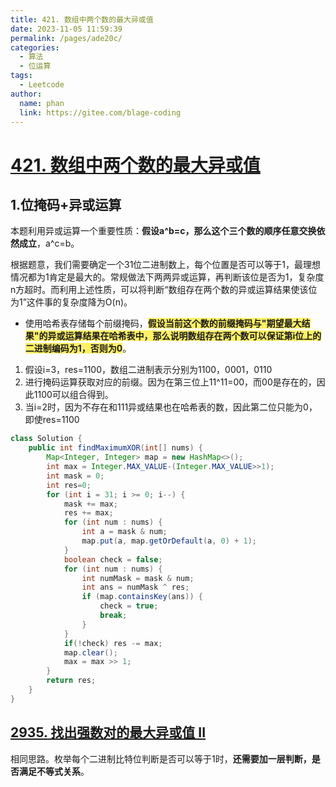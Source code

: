 ```yaml
---
title: 421. 数组中两个数的最大异或值
date: 2023-11-05 11:59:39
permalink: /pages/ade20c/
categories:
  - 算法
  - 位运算
tags:
  - Leetcode
author: 
  name: phan
  link: https://gitee.com/blage-coding
---
```

# [421. 数组中两个数的最大异或值](https://leetcode.cn/problems/maximum-xor-of-two-numbers-in-an-array/)

## 1.位掩码+异或运算

本题利用异或运算一个重要性质：**假设a\^b=c，那么这个三个数的顺序任意交换依然成立**，a\^c=b。

根据题意，我们需要确定一个31位二进制数上，每个位置是否可以等于1，最理想情况都为1肯定是最大的。常规做法下两两异或运算，再判断该位是否为1，复杂度n方超时。而利用上述性质，可以将判断“数组存在两个数的异或运算结果使该位为1”这件事的复杂度降为O(n)。

- 使用哈希表存储每个前缀掩码，<font style="background: rgb(255, 240, 102)" >**假设当前这个数的前缀掩码与"期望最大结果"的异或运算结果在哈希表中，那么说明数组存在两个数可以保证第i位上的二进制编码为1，否则为0**</font>。

1. 假设i=3，res=1100，数组二进制表示分别为1100，0001，0110
2. 进行掩码运算获取对应的前缀。因为在第三位上11\^11=00，而00是存在的，因此1100可以组合得到。
3. 当i=2时，因为不存在和111异或结果也在哈希表的数，因此第二位只能为0，即使res=1100

```java
class Solution {
    public int findMaximumXOR(int[] nums) {
        Map<Integer, Integer> map = new HashMap<>();
        int max = Integer.MAX_VALUE-(Integer.MAX_VALUE>>1);
        int mask = 0;
        int res=0;
        for (int i = 31; i >= 0; i--) {
            mask += max;
            res += max;
            for (int num : nums) {
                int a = mask & num;
                map.put(a, map.getOrDefault(a, 0) + 1);
            }
            boolean check = false;
            for (int num : nums) {
                int numMask = mask & num;
                int ans = numMask ^ res;
                if (map.containsKey(ans)) {
                    check = true;
                    break;
                }
            }
            if(!check) res -= max;
            map.clear();
            max = max >> 1;
        }
        return res;
    }
}
```

## [2935. 找出强数对的最大异或值 II](https://leetcode.cn/problems/maximum-strong-pair-xor-ii/)

相同思路。枚举每个二进制比特位判断是否可以等于1时，**还需要加一层判断，是否满足不等式关系**。